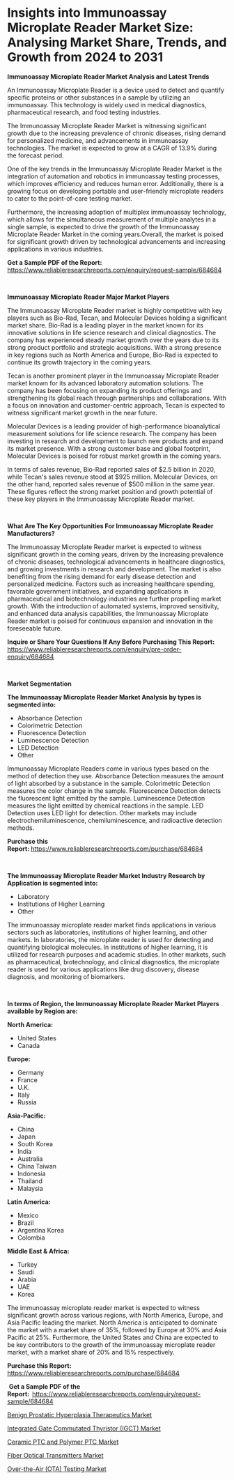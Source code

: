 <p><h1>Insights into Immunoassay Microplate Reader Market Size: Analysing Market Share, Trends, and Growth from 2024 to 2031</h1></p><p><strong>Immunoassay Microplate Reader Market Analysis and Latest Trends</strong></p>
<p><p>An Immunoassay Microplate Reader is a device used to detect and quantify specific proteins or other substances in a sample by utilizing an immunoassay. This technology is widely used in medical diagnostics, pharmaceutical research, and food testing industries.</p><p>The Immunoassay Microplate Reader Market is witnessing significant growth due to the increasing prevalence of chronic diseases, rising demand for personalized medicine, and advancements in immunoassay technologies. The market is expected to grow at a CAGR of 13.9% during the forecast period.</p><p>One of the key trends in the Immunoassay Microplate Reader Market is the integration of automation and robotics in immunoassay testing processes, which improves efficiency and reduces human error. Additionally, there is a growing focus on developing portable and user-friendly microplate readers to cater to the point-of-care testing market.</p><p>Furthermore, the increasing adoption of multiplex immunoassay technology, which allows for the simultaneous measurement of multiple analytes in a single sample, is expected to drive the growth of the Immunoassay Microplate Reader Market in the coming years.Overall, the market is poised for significant growth driven by technological advancements and increasing applications in various industries.</p></p>
<p><strong>Get a Sample PDF of the Report:&nbsp;</strong> <a href="https://www.reliableresearchreports.com/enquiry/request-sample/684684">https://www.reliableresearchreports.com/enquiry/request-sample/684684</a></p>
<p>&nbsp;</p>
<p><strong>Immunoassay Microplate Reader Major Market Players</strong></p>
<p><p>The Immunoassay Microplate Reader market is highly competitive with key players such as Bio-Rad, Tecan, and Molecular Devices holding a significant market share. Bio-Rad is a leading player in the market known for its innovative solutions in life science research and clinical diagnostics. The company has experienced steady market growth over the years due to its strong product portfolio and strategic acquisitions. With a strong presence in key regions such as North America and Europe, Bio-Rad is expected to continue its growth trajectory in the coming years.</p><p>Tecan is another prominent player in the Immunoassay Microplate Reader market known for its advanced laboratory automation solutions. The company has been focusing on expanding its product offerings and strengthening its global reach through partnerships and collaborations. With a focus on innovation and customer-centric approach, Tecan is expected to witness significant market growth in the near future.</p><p>Molecular Devices is a leading provider of high-performance bioanalytical measurement solutions for life science research. The company has been investing in research and development to launch new products and expand its market presence. With a strong customer base and global footprint, Molecular Devices is poised for robust market growth in the coming years.</p><p>In terms of sales revenue, Bio-Rad reported sales of $2.5 billion in 2020, while Tecan's sales revenue stood at $925 million. Molecular Devices, on the other hand, reported sales revenue of $500 million in the same year. These figures reflect the strong market position and growth potential of these key players in the Immunoassay Microplate Reader market.</p></p>
<p>&nbsp;</p>
<p><strong>What Are The Key Opportunities For Immunoassay Microplate Reader Manufacturers?</strong></p>
<p><p>The Immunoassay Microplate Reader market is expected to witness significant growth in the coming years, driven by the increasing prevalence of chronic diseases, technological advancements in healthcare diagnostics, and growing investments in research and development. The market is also benefiting from the rising demand for early disease detection and personalized medicine. Factors such as increasing healthcare spending, favorable government initiatives, and expanding applications in pharmaceutical and biotechnology industries are further propelling market growth. With the introduction of automated systems, improved sensitivity, and enhanced data analysis capabilities, the Immunoassay Microplate Reader market is poised for continuous expansion and innovation in the foreseeable future.</p></p>
<p><strong>Inquire or Share Your Questions If Any Before Purchasing This Report:</strong> <a href="https://www.reliableresearchreports.com/enquiry/pre-order-enquiry/684684">https://www.reliableresearchreports.com/enquiry/pre-order-enquiry/684684</a></p>
<p>&nbsp;</p>
<p><strong>Market Segmentation</strong></p>
<p><strong>The Immunoassay Microplate Reader Market Analysis by types is segmented into:</strong></p>
<p><ul><li>Absorbance Detection</li><li>Colorimetric Detection</li><li>Fluorescence Detection</li><li>Luminescence Detection</li><li>LED Detection</li><li>Other</li></ul></p>
<p><p>Immunoassay Microplate Readers come in various types based on the method of detection they use. Absorbance Detection measures the amount of light absorbed by a substance in the sample. Colorimetric Detection measures the color change in the sample. Fluorescence Detection detects the fluorescent light emitted by the sample. Luminescence Detection measures the light emitted by chemical reactions in the sample. LED Detection uses LED light for detection. Other markets may include electrochemiluminescence, chemiluminescence, and radioactive detection methods.</p></p>
<p><strong>Purchase this Report:&nbsp;</strong><a href="https://www.reliableresearchreports.com/purchase/684684">https://www.reliableresearchreports.com/purchase/684684</a></p>
<p>&nbsp;</p>
<p><strong>The Immunoassay Microplate Reader Market Industry Research by Application is segmented into:</strong></p>
<p><ul><li>Laboratory</li><li>Institutions of Higher Learning</li><li>Other</li></ul></p>
<p><p>The immunoassay microplate reader market finds applications in various sectors such as laboratories, institutions of higher learning, and other markets. In laboratories, the microplate reader is used for detecting and quantifying biological molecules. In institutions of higher learning, it is utilized for research purposes and academic studies. In other markets, such as pharmaceutical, biotechnology, and clinical diagnostics, the microplate reader is used for various applications like drug discovery, disease diagnosis, and monitoring of biomarkers.</p></p>
<p>&nbsp;</p>
<p><strong>In terms of Region, the Immunoassay Microplate Reader Market Players available by Region are:</strong></p>
<p>
    <p> <strong> North America: </strong>
        <ul>
            <li>United States</li>
            <li>Canada</li>
        </ul>
        </p> 
    <p> <strong> Europe: </strong>
        <ul>
            <li>Germany</li>
            <li>France</li>
            <li>U.K.</li>
            <li>Italy</li>
            <li>Russia</li>
        </ul>
        </p> 
    <p> <strong> Asia-Pacific: </strong>
        <ul>
            <li>China</li>
            <li>Japan</li>
            <li>South Korea</li>
            <li>India</li>
            <li>Australia</li>
            <li>China Taiwan</li>
            <li>Indonesia</li>
            <li>Thailand</li>
            <li>Malaysia</li>
        </ul>
        </p> 
    <p> <strong> Latin America: </strong>
        <ul>
            <li>Mexico</li>
            <li>Brazil</li>
            <li>Argentina Korea</li>
            <li>Colombia</li>
        </ul>
        </p> 
    <p> <strong> Middle East & Africa: </strong>
        <ul>
            <li>Turkey</li>
            <li>Saudi</li>
            <li>Arabia</li>
            <li>UAE</li>
            <li>Korea</li>
        </ul>
    </p>
    </p>
<p><p>The immunoassay microplate reader market is expected to witness significant growth across various regions, with North America, Europe, and Asia Pacific leading the market. North America is anticipated to dominate the market with a market share of 35%, followed by Europe at 30% and Asia Pacific at 25%. Furthermore, the United States and China are expected to be key contributors to the growth of the immunoassay microplate reader market, with a market share of 20% and 15% respectively.</p></p>
<p><strong>Purchase this Report: </strong><a href="https://www.reliableresearchreports.com/purchase/684684">https://www.reliableresearchreports.com/purchase/684684</a></p>
<p>&nbsp;<strong>Get a Sample PDF of the Report:&nbsp;&nbsp;</strong><a href="https://www.reliableresearchreports.com/enquiry/request-sample/684684">https://www.reliableresearchreports.com/enquiry/request-sample/684684</a></p>
<p><strong></strong></p>
<p><p><a href="https://scarlet-rocket-c63.notion.site/Benign-Prostatic-Hyperplasia-Therapeutics-Market-Research-Report-The-Key-To-Successful-Business-Str-0063c560808045a8994dab26755d642b">Benign Prostatic Hyperplasia Therapeutics Market</a></p><p><a href="https://zircon-bluebell-299.notion.site/Integrated-Gate-Commutated-Thyristor-IGCT-Market-Provides-a-Comprehensive-Analysis-Including-a-Mac-6c07f613c8074c889d9e43c987aaaa01">Integrated Gate Commutated Thyristor (IGCT) Market</a></p><p><a href="https://view.publitas.com/reportprime-1/ceramic-ptc-and-polymer-ptc-market-size-growth-and-forecast-from-2024-2031/">Ceramic PTC and Polymer PTC Market</a></p><p><a href="https://view.publitas.com/reportprime-1/fiber-optical-transmitters-market-size-reflecting-a-forecast-till-2031-market-by-type-by-application-and-by-geography/">Fiber Optical Transmitters Market</a></p><p><a href="https://fearless-okapi-6c8.notion.site/Over-the-Air-OTA-Testing-Market-Share-Market-New-Trends-Analysis-Report-By-Type-By-Application--63ad8f1212d64fda9349acede1719928">Over-the-Air (OTA) Testing Market</a></p></p>